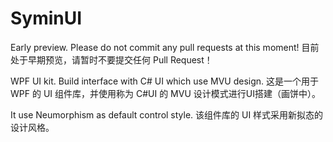 # SyminUI

Early preview. Please do not commit any pull requests at this moment!
目前处于早期预览，请暂时不要提交任何 Pull Request！

WPF UI kit. Build interface with C# UI which use MVU design.
这是一个用于 WPF 的 UI 组件库，并使用称为 C#UI 的 MVU 设计模式进行UI搭建（画饼中）。

It use Neumorphism as default control style.
该组件库的 UI 样式采用新拟态的设计风格。
